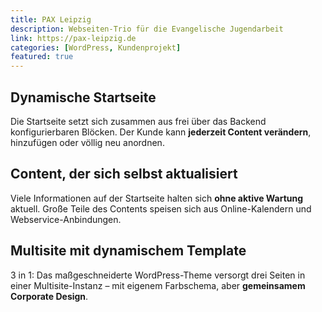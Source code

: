 ```yaml
---
title: PAX Leipzig
description: Webseiten-Trio für die Evangelische Jugendarbeit
link: https://pax-leipzig.de
categories: [WordPress, Kundenprojekt]
featured: true
---
```


## Dynamische Startseite

Die Startseite setzt sich zusammen aus frei über das Backend konfigurierbaren Blöcken. Der Kunde kann **jederzeit Content verändern**, hinzufügen oder völlig neu anordnen.

## Content, der sich selbst aktualisiert

Viele Informationen auf der Startseite halten sich **ohne aktive Wartung** aktuell. Große Teile des Contents speisen sich aus Online-Kalendern und Webservice-Anbindungen.

## Multisite mit dynamischem Template

3 in 1: Das maßgeschneiderte WordPress-Theme versorgt drei Seiten in einer Multisite-Instanz – mit eigenem Farbschema, aber **gemeinsamem Corporate Design**.
